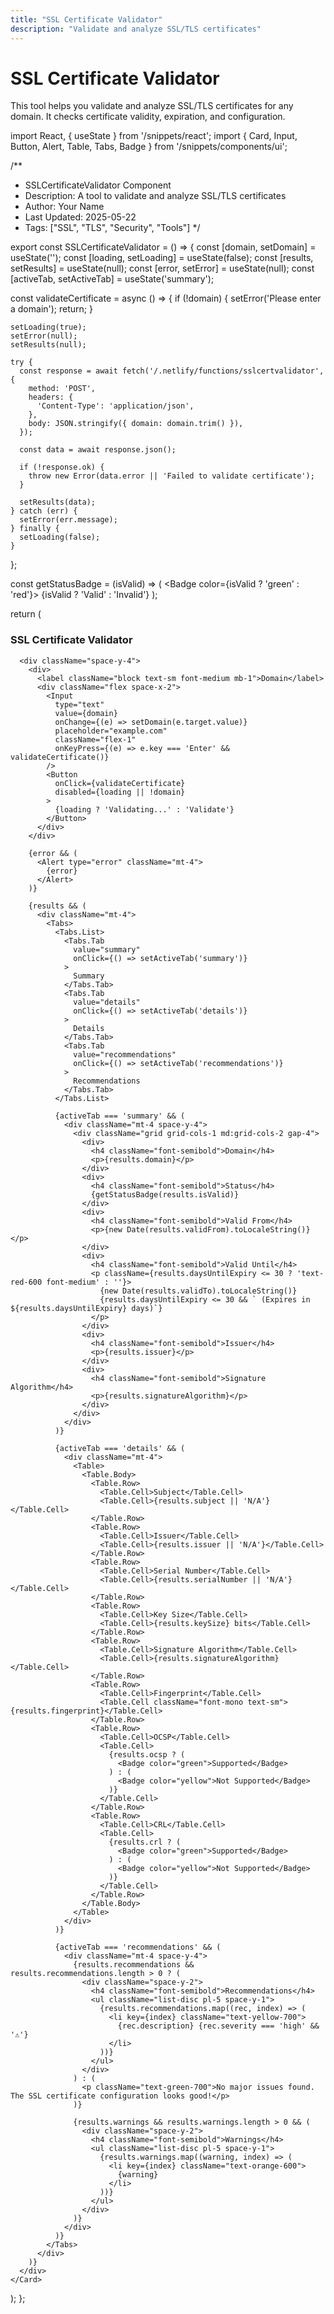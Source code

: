 ```yaml
---
title: "SSL Certificate Validator"
description: "Validate and analyze SSL/TLS certificates"
---
```


# SSL Certificate Validator

This tool helps you validate and analyze SSL/TLS certificates for any domain. It checks certificate validity, expiration, and configuration.

import React, { useState } from '/snippets/react';
import { Card, Input, Button, Alert, Table, Tabs, Badge } from '/snippets/components/ui';

/**
 * SSLCertificateValidator Component
 * Description: A tool to validate and analyze SSL/TLS certificates
 * Author: Your Name
 * Last Updated: 2025-05-22
 * Tags: ["SSL", "TLS", "Security", "Tools"]
 */

export const SSLCertificateValidator = () => {
  const [domain, setDomain] = useState('');
  const [loading, setLoading] = useState(false);
  const [results, setResults] = useState(null);
  const [error, setError] = useState(null);
  const [activeTab, setActiveTab] = useState('summary');

  const validateCertificate = async () => {
    if (!domain) {
      setError('Please enter a domain');
      return;
    }

    setLoading(true);
    setError(null);
    setResults(null);

    try {
      const response = await fetch('/.netlify/functions/sslcertvalidator', {
        method: 'POST',
        headers: {
          'Content-Type': 'application/json',
        },
        body: JSON.stringify({ domain: domain.trim() }),
      });

      const data = await response.json();
      
      if (!response.ok) {
        throw new Error(data.error || 'Failed to validate certificate');
      }

      setResults(data);
    } catch (err) {
      setError(err.message);
    } finally {
      setLoading(false);
    }
  };

  const getStatusBadge = (isValid) => (
    <Badge color={isValid ? 'green' : 'red'}>
      {isValid ? 'Valid' : 'Invalid'}
    </Badge>
  );

  return (
    <Card>
      <h3 className="text-xl font-bold mb-4">SSL Certificate Validator</h3>
      
      <div className="space-y-4">
        <div>
          <label className="block text-sm font-medium mb-1">Domain</label>
          <div className="flex space-x-2">
            <Input
              type="text"
              value={domain}
              onChange={(e) => setDomain(e.target.value)}
              placeholder="example.com"
              className="flex-1"
              onKeyPress={(e) => e.key === 'Enter' && validateCertificate()}
            />
            <Button
              onClick={validateCertificate}
              disabled={loading || !domain}
            >
              {loading ? 'Validating...' : 'Validate'}
            </Button>
          </div>
        </div>

        {error && (
          <Alert type="error" className="mt-4">
            {error}
          </Alert>
        )}

        {results && (
          <div className="mt-4">
            <Tabs>
              <Tabs.List>
                <Tabs.Tab
                  value="summary"
                  onClick={() => setActiveTab('summary')}
                >
                  Summary
                </Tabs.Tab>
                <Tabs.Tab
                  value="details"
                  onClick={() => setActiveTab('details')}
                >
                  Details
                </Tabs.Tab>
                <Tabs.Tab
                  value="recommendations"
                  onClick={() => setActiveTab('recommendations')}
                >
                  Recommendations
                </Tabs.Tab>
              </Tabs.List>

              {activeTab === 'summary' && (
                <div className="mt-4 space-y-4">
                  <div className="grid grid-cols-1 md:grid-cols-2 gap-4">
                    <div>
                      <h4 className="font-semibold">Domain</h4>
                      <p>{results.domain}</p>
                    </div>
                    <div>
                      <h4 className="font-semibold">Status</h4>
                      {getStatusBadge(results.isValid)}
                    </div>
                    <div>
                      <h4 className="font-semibold">Valid From</h4>
                      <p>{new Date(results.validFrom).toLocaleString()}</p>
                    </div>
                    <div>
                      <h4 className="font-semibold">Valid Until</h4>
                      <p className={results.daysUntilExpiry <= 30 ? 'text-red-600 font-medium' : ''}>
                        {new Date(results.validTo).toLocaleString()}
                        {results.daysUntilExpiry <= 30 && ` (Expires in ${results.daysUntilExpiry} days)`}
                      </p>
                    </div>
                    <div>
                      <h4 className="font-semibold">Issuer</h4>
                      <p>{results.issuer}</p>
                    </div>
                    <div>
                      <h4 className="font-semibold">Signature Algorithm</h4>
                      <p>{results.signatureAlgorithm}</p>
                    </div>
                  </div>
                </div>
              )}

              {activeTab === 'details' && (
                <div className="mt-4">
                  <Table>
                    <Table.Body>
                      <Table.Row>
                        <Table.Cell>Subject</Table.Cell>
                        <Table.Cell>{results.subject || 'N/A'}</Table.Cell>
                      </Table.Row>
                      <Table.Row>
                        <Table.Cell>Issuer</Table.Cell>
                        <Table.Cell>{results.issuer || 'N/A'}</Table.Cell>
                      </Table.Row>
                      <Table.Row>
                        <Table.Cell>Serial Number</Table.Cell>
                        <Table.Cell>{results.serialNumber || 'N/A'}</Table.Cell>
                      </Table.Row>
                      <Table.Row>
                        <Table.Cell>Key Size</Table.Cell>
                        <Table.Cell>{results.keySize} bits</Table.Cell>
                      </Table.Row>
                      <Table.Row>
                        <Table.Cell>Signature Algorithm</Table.Cell>
                        <Table.Cell>{results.signatureAlgorithm}</Table.Cell>
                      </Table.Row>
                      <Table.Row>
                        <Table.Cell>Fingerprint</Table.Cell>
                        <Table.Cell className="font-mono text-sm">{results.fingerprint}</Table.Cell>
                      </Table.Row>
                      <Table.Row>
                        <Table.Cell>OCSP</Table.Cell>
                        <Table.Cell>
                          {results.ocsp ? (
                            <Badge color="green">Supported</Badge>
                          ) : (
                            <Badge color="yellow">Not Supported</Badge>
                          )}
                        </Table.Cell>
                      </Table.Row>
                      <Table.Row>
                        <Table.Cell>CRL</Table.Cell>
                        <Table.Cell>
                          {results.crl ? (
                            <Badge color="green">Supported</Badge>
                          ) : (
                            <Badge color="yellow">Not Supported</Badge>
                          )}
                        </Table.Cell>
                      </Table.Row>
                    </Table.Body>
                  </Table>
                </div>
              )}

              {activeTab === 'recommendations' && (
                <div className="mt-4 space-y-4">
                  {results.recommendations && results.recommendations.length > 0 ? (
                    <div className="space-y-2">
                      <h4 className="font-semibold">Recommendations</h4>
                      <ul className="list-disc pl-5 space-y-1">
                        {results.recommendations.map((rec, index) => (
                          <li key={index} className="text-yellow-700">
                            {rec.description} {rec.severity === 'high' && '⚠️'}
                          </li>
                        ))}
                      </ul>
                    </div>
                  ) : (
                    <p className="text-green-700">No major issues found. The SSL certificate configuration looks good!</p>
                  )}
                  
                  {results.warnings && results.warnings.length > 0 && (
                    <div className="space-y-2">
                      <h4 className="font-semibold">Warnings</h4>
                      <ul className="list-disc pl-5 space-y-1">
                        {results.warnings.map((warning, index) => (
                          <li key={index} className="text-orange-600">
                            {warning}
                          </li>
                        ))}
                      </ul>
                    </div>
                  )}
                </div>
              )}
            </Tabs>
          </div>
        )}
      </div>
    </Card>
  );
};
